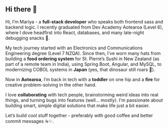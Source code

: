 ## Hi there 👋

Hi, I’m Mariya - a **full-stack developer** who speaks both frontend sass and backend logic. I recently graduated from Dev Academy Aotearoa (Level 6), where I dove headfirst into React, databases, and many late-night debugging snacks 🍫.

My tech journey started with an Electronics and Communications Engineering degree (Level 7 NZQA). Since then, I’ve worn many hats  from building a **food ordering system** for St. Pierre’s Sushi in New Zealand (as part of a remote team in India), using Spring Boot, Angular, and MySQL, to modernizing COBOL systems in **Japan** (yes, that dinosaur still roars 🦖).

Now in **Aotearoa**, I’m back in tech with a **toddler** on one hip and a **fire** for creative problem-solving in the other hand.

I love **collaborating** with tech people, brainstorming weird ideas into real things, and turning bugs into features (well… mostly). I'm passionate about building smart, simple digital solutions that make life just a bit easier.

Let’s build cool stuff together - preferably with good coffee and better commit messages ☕✨.

<!--
**mariyatom/MariyaTom** is a ✨ _special_ ✨ repository because its `README.md` (this file) appears on your GitHub profile.

Here are some ideas to get you started:

- 🔭 I’m currently working on ...
- 🌱 I’m currently learning ...
- 👯 I’m looking to collaborate on ...
- 🤔 I’m looking for help with ...
- 💬 Ask me about ...
- 📫 How to reach me: ...
- 😄 Pronouns: ...
- ⚡ Fun fact: ...
-->
